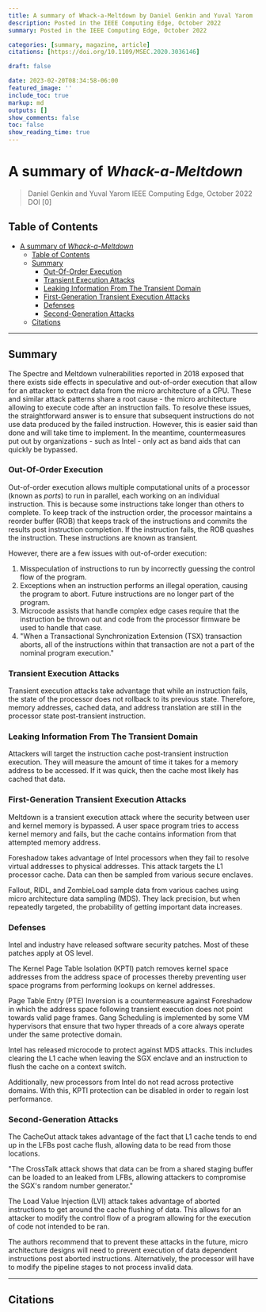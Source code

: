 ```yaml
---
title: A summary of Whack-a-Meltdown by Daniel Genkin and Yuval Yarom
description: Posted in the IEEE Computing Edge, October 2022
summary: Posted in the IEEE Computing Edge, October 2022

categories: [summary, magazine, article]
citations: [https://doi.org/10.1109/MSEC.2020.3036146]

draft: false

date: 2023-02-20T08:34:58-06:00
featured_image: ''
include_toc: true
markup: md
outputs: []
show_comments: false
toc: false
show_reading_time: true
---
```


# A summary of *Whack-a-Meltdown*

> Daniel Genkin and Yuval Yarom IEEE Computing Edge, October 2022 DOI [0]

## Table of Contents

- [A summary of *Whack-a-Meltdown*](#a-summary-of-whack-a-meltdown)
  - [Table of Contents](#table-of-contents)
  - [Summary](#summary)
    - [Out-Of-Order Execution](#out-of-order-execution)
    - [Transient Execution Attacks](#transient-execution-attacks)
    - [Leaking Information From The Transient Domain](#leaking-information-from-the-transient-domain)
    - [First-Generation Transient Execution Attacks](#first-generation-transient-execution-attacks)
    - [Defenses](#defenses)
    - [Second-Generation Attacks](#second-generation-attacks)
  - [Citations](#citations)

______________________________________________________________________

## Summary

The Spectre and Meltdown vulnerabilities reported in 2018 exposed that there
exists side effects in speculative and out-of-order execution that allow for an
attacker to extract data from the micro architecture of a CPU. These and similar
attack patterns share a root cause - the micro architecture allowing to execute
code after an instruction fails. To resolve these issues, the straightforward
answer is to ensure that subsequent instructions do not use data produced by the
failed instruction. However, this is easier said than done and will take time to
implement. In the meantime, countermeasures put out by organizations - such as
Intel - only act as band aids that can quickly be bypassed.

### Out-Of-Order Execution

Out-of-order execution allows multiple computational units of a processor (known
as *ports*) to run in parallel, each working on an individual instruction. This
is because some instructions take longer than others to complete. To keep track
of the instruction order, the processor maintains a reorder buffer (ROB) that
keeps track of the instructions and commits the results post instruction
completion. If the instruction fails, the ROB quashes the instruction. These
instructions are known as transient.

However, there are a few issues with out-of-order execution:

1. Misspeculation of instructions to run by incorrectly guessing the control
   flow of the program.
1. Exceptions when an instruction performs an illegal operation, causing the
   program to abort. Future instructions are no longer part of the program.
1. Microcode assists that handle complex edge cases require that the instruction
   be thrown out and code from the processor firmware be used to handle that
   case.
1. "When a Transactional Synchronization Extension (TSX) transaction aborts, all
   of the instructions within that transaction are not a part of the nominal
   program execution."

### Transient Execution Attacks

Transient execution attacks take advantage that while an instruction fails, the
state of the processor does not rollback to its previous state. Therefore,
memory addresses, cached data, and address translation are still in the
processor state post-transient instruction.

### Leaking Information From The Transient Domain

Attackers will target the instruction cache post-transient instruction
execution. They will measure the amount of time it takes for a memory address to
be accessed. If it was quick, then the cache most likely has cached that data.

### First-Generation Transient Execution Attacks

Meltdown is a transient execution attack where the security between user and
kernel memory is bypassed. A user space program tries to access kernel memory
and fails, but the cache contains information from that attempted memory
address.

Foreshadow takes advantage of Intel processors when they fail to resolve virtual
addresses to physical addresses. This attack targets the L1 processor cache.
Data can then be sampled from various secure enclaves.

Fallout, RIDL, and ZombieLoad sample data from various caches using micro
architecture data sampling (MDS). They lack precision, but when repeatedly
targeted, the probability of getting important data increases.

### Defenses

Intel and industry have released software security patches. Most of these
patches apply at OS level.

The Kernel Page Table Isolation (KPTI) patch removes kernel space addresses from
the address space of processes thereby preventing user space programs from
performing lookups on kernel addresses.

Page Table Entry (PTE) Inversion is a countermeasure against Foreshadow in which
the address space following transient execution does not point towards valid
page frames. Gang Scheduling is implemented by some VM hypervisors that ensure
that two hyper threads of a core always operate under the same protective
domain.

Intel has released microcode to protect against MDS attacks. This includes
clearing the L1 cache when leaving the SGX enclave and an instruction to flush
the cache on a context switch.

Additionally, new processors from Intel do not read across protective domains.
With this, KPTI protection can be disabled in order to regain lost performance.

### Second-Generation Attacks

The CacheOut attack takes advantage of the fact that L1 cache tends to end up in
the LFBs post cache flush, allowing data to be read from those locations.

"The CrossTalk attack shows that data can be from a shared staging buffer can be
loaded to an leaked from LFBs, allowing attackers to compromise the SGX's random
number generator."

The Load Value Injection (LVI) attack takes advantage of aborted instructions to
get around the cache flushing of data. This allows for an attacker to modify the
control flow of a program allowing for the execution of code not intended to be
ran.

The authors recommend that to prevent these attacks in the future, micro
architecture designs will need to prevent execution of data dependent
instructions post aborted instructions. Alternatively, the processor will have
to modify the pipeline stages to not process invalid data.

______________________________________________________________________

## Citations
